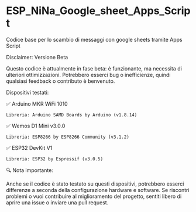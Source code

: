 # ESP_NiNa_Google_sheet_Apps_Script
Codice base per lo scambio di messaggi con google sheets tramite Apps Script

Disclaimer: Versione Beta

Questo codice è attualmente in fase beta: è funzionante, ma necessita di ulteriori ottimizzazioni. Potrebbero esserci bug o inefficienze, quindi qualsiasi feedback o contributo è benvenuto.

Dispositivi testati:

✅ Arduino MKR WiFi 1010

    Libreria: Arduino SAMD Boards by Arduino (v1.8.14)

✅ Wemos D1 Mini v3.0.0

    Libreria: ESP8266 by ESP8266 Community (v3.1.2)

✅ ESP32 DevKit V1

    Libreria: ESP32 by Espressif (v3.0.5)

🔍 Nota importante:

Anche se il codice è stato testato su questi dispositivi, potrebbero esserci differenze a seconda della configurazione hardware e software. Se riscontri problemi o vuoi contribuire al miglioramento del progetto, sentiti libero di aprire una issue o inviare una pull request.
